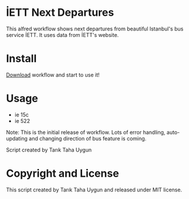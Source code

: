 # İETT Next Departures
This alfred workflow shows next departures from beautiful Istanbul's bus service İETT. It uses data from İETT's website. 

# Install
[Download](https://github.com/ttuygun/alfred-iett-workflow/blob/master/%C4%B0ETT%20Next%20Departures.alfredworkflow) workflow and start to use it!

# Usage
* ie 15c
* ie 522

Note: This is the initial release of workflow. Lots of error handling, auto-updating and changing direction of bus feature is coming.

Script created by Tarık Taha Uygun

# Copyright and License
This script created by Tarık Taha Uygun and released under MIT license.
